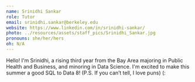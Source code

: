 ```yaml
---
name: Srinidhi Sankar
role: Tutor
email: srinidhi.sankar@berkeley.edu
website: https://www.linkedin.com/in/srinidhi-sankar/
photo: ../resources/assets/staff_pics/Srinidhi_Sankar.jpg
pronouns: she/her/hers
oh: N/A
---
```


Hello! I'm Srinidhi, a rising third year from the Bay Area majoring in Public Health and Business, and minoring in Data Science. I'm excited to make this summer a good SQL to Data 8! (P.S. If you can’t tell, I love puns) (:
